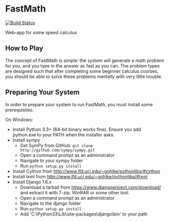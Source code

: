 FastMath
========

[![Build Status](https://travis-ci.org/stephenjust/fastmath.png?branch=master)](https://travis-ci.org/stephenjust/fastmath)

Web-app for some speed calculus

How to Play
-----------

The concept of FastMath is simple: the system will generate a math problem for you, and you type in the answer as fast as you can. The problem types are designed such that after completing some beginner calculus courses, you should be able to solve these problems mentally with very little trouble.


Preparing Your System
---------------------

In order to prepare your system to run FastMath, you must install some prerequisites.

On Windows:
* Install Python 3.3+ (64-bit binary works fine). Ensure you add python.exe to your PATH when the installer asks.
* Install sympy
   * Get SymPy from GitHub: `git clone http://github.com/sympy/sympy.git`
   * Open a command prompt as an administrator
   * Navigate to your sympy folder
   * Run `python setup.py install`
* Install Cython from http://www.lfd.uci.edu/~gohlke/pythonlibs/#cython
* Install lxml from http://www.lfd.uci.edu/~gohlke/pythonlibs/#lxml
* Install Django 1.6.x
   * Download a tarball from https://www.djangoproject.com/download/ and extract it with 7-zip, WinRAR or some other tool.
   * Open a command prompt as an administrator
   * Navigate to the django folder
   * Run `python setup.py install`
   * Add 'C:\Python33\Lib\site-packages\django\bin' to your path


